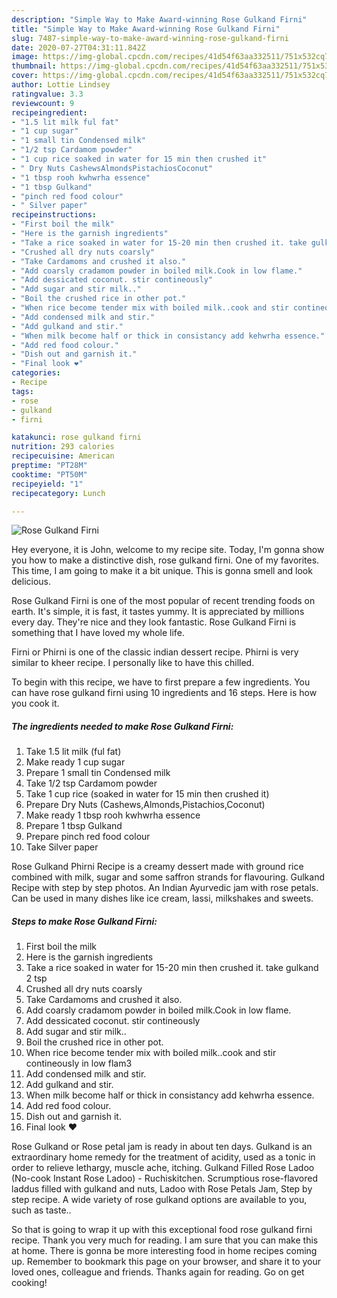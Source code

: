```yaml
---
description: "Simple Way to Make Award-winning Rose Gulkand Firni"
title: "Simple Way to Make Award-winning Rose Gulkand Firni"
slug: 7487-simple-way-to-make-award-winning-rose-gulkand-firni
date: 2020-07-27T04:31:11.842Z
image: https://img-global.cpcdn.com/recipes/41d54f63aa332511/751x532cq70/rose-gulkand-firni-recipe-main-photo.jpg
thumbnail: https://img-global.cpcdn.com/recipes/41d54f63aa332511/751x532cq70/rose-gulkand-firni-recipe-main-photo.jpg
cover: https://img-global.cpcdn.com/recipes/41d54f63aa332511/751x532cq70/rose-gulkand-firni-recipe-main-photo.jpg
author: Lottie Lindsey
ratingvalue: 3.3
reviewcount: 9
recipeingredient:
- "1.5 lit milk ful fat"
- "1 cup sugar"
- "1 small tin Condensed milk"
- "1/2 tsp Cardamom powder"
- "1 cup rice soaked in water for 15 min then crushed it"
- " Dry Nuts CashewsAlmondsPistachiosCoconut"
- "1 tbsp rooh kwhwrha essence"
- "1 tbsp Gulkand"
- "pinch red food colour"
- " Silver paper"
recipeinstructions:
- "First boil the milk"
- "Here is the garnish ingredients"
- "Take a rice soaked in water for 15-20 min then crushed it. take gulkand 2 tsp"
- "Crushed all dry nuts coarsly"
- "Take Cardamoms and crushed it also."
- "Add coarsly cradamom powder in boiled milk.Cook in low flame."
- "Add dessicated coconut. stir contineously"
- "Add sugar and stir milk.."
- "Boil the crushed rice in other pot."
- "When rice become tender mix with boiled milk..cook and stir contineously in low flam3"
- "Add condensed milk and stir."
- "Add gulkand and stir."
- "When milk become half or thick in consistancy add kehwrha essence."
- "Add red food colour."
- "Dish out and garnish it."
- "Final look ❤"
categories:
- Recipe
tags:
- rose
- gulkand
- firni

katakunci: rose gulkand firni 
nutrition: 293 calories
recipecuisine: American
preptime: "PT28M"
cooktime: "PT50M"
recipeyield: "1"
recipecategory: Lunch

---
```



![Rose Gulkand Firni](https://img-global.cpcdn.com/recipes/41d54f63aa332511/751x532cq70/rose-gulkand-firni-recipe-main-photo.jpg)

Hey everyone, it is John, welcome to my recipe site. Today, I'm gonna show you how to make a distinctive dish, rose gulkand firni. One of my favorites. This time, I am going to make it a bit unique. This is gonna smell and look delicious.

Rose Gulkand Firni is one of the most popular of recent trending foods on earth. It's simple, it is fast, it tastes yummy. It is appreciated by millions every day. They're nice and they look fantastic. Rose Gulkand Firni is something that I have loved my whole life.

Firni or Phirni is one of the classic indian dessert recipe. Phirni is very similar to kheer recipe. I personally like to have this chilled.


To begin with this recipe, we have to first prepare a few ingredients. You can have rose gulkand firni using 10 ingredients and 16 steps. Here is how you cook it.

<!--inarticleads1-->

##### The ingredients needed to make Rose Gulkand Firni:

1. Take 1.5 lit milk (ful fat)
1. Make ready 1 cup sugar
1. Prepare 1 small tin Condensed milk
1. Take 1/2 tsp Cardamom powder
1. Take 1 cup rice (soaked in water for 15 min then crushed it)
1. Prepare  Dry Nuts (Cashews,Almonds,Pistachios,Coconut)
1. Make ready 1 tbsp rooh kwhwrha essence
1. Prepare 1 tbsp Gulkand
1. Prepare pinch red food colour
1. Take  Silver paper


Rose Gulkand Phirni Recipe is a creamy dessert made with ground rice combined with milk, sugar and some saffron strands for flavouring. Gulkand Recipe with step by step photos. An Indian Ayurvedic jam with rose petals. Can be used in many dishes like ice cream, lassi, milkshakes and sweets. 

<!--inarticleads2-->

##### Steps to make Rose Gulkand Firni:

1. First boil the milk
1. Here is the garnish ingredients
1. Take a rice soaked in water for 15-20 min then crushed it. take gulkand 2 tsp
1. Crushed all dry nuts coarsly
1. Take Cardamoms and crushed it also.
1. Add coarsly cradamom powder in boiled milk.Cook in low flame.
1. Add dessicated coconut. stir contineously
1. Add sugar and stir milk..
1. Boil the crushed rice in other pot.
1. When rice become tender mix with boiled milk..cook and stir contineously in low flam3
1. Add condensed milk and stir.
1. Add gulkand and stir.
1. When milk become half or thick in consistancy add kehwrha essence.
1. Add red food colour.
1. Dish out and garnish it.
1. Final look ❤


Rose Gulkand or Rose petal jam is ready in about ten days. Gulkand is an extraordinary home remedy for the treatment of acidity, used as a tonic in order to relieve lethargy, muscle ache, itching. Gulkand Filled Rose Ladoo (No-cook Instant Rose Ladoo) - Ruchiskitchen. Scrumptious rose-flavored laddus filled with gulkand and nuts, Ladoo with Rose Petals Jam, Step by step recipe. A wide variety of rose gulkand options are available to you, such as taste.. 

So that is going to wrap it up with this exceptional food rose gulkand firni recipe. Thank you very much for reading. I am sure that you can make this at home. There is gonna be more interesting food in home recipes coming up. Remember to bookmark this page on your browser, and share it to your loved ones, colleague and friends. Thanks again for reading. Go on get cooking!
